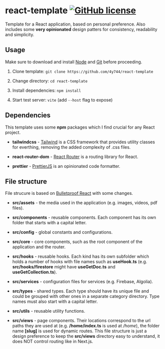 # react-template [![GitHub license](https://img.shields.io/badge/license-MIT-blue.svg)](https://github.com/4y744/react-template/blob/main/LICENSE)

Template for a React application, based on personal preference. Also includes some **very opinionated** design patters for consistency, readability and simplicity.

## Usage

Make sure to download and install [Node](https://nodejs.org/en) and [Git](https://git-scm.com/) before proceeding.

1. Clone template: `git clone https://github.com/4y744/react-template`

2. Change directory: `cd react-template`

3. Install dependencies: `npm install`

4. Start test server: `vite` (add `--host` flag to expose)

## Dependencies

This template uses some **npm** packages which I find crucial for any React project.

- **tailwindcss** - [Tailwind](https://tailwindcss.com/) is a CSS framework that provides utility classes for everthing, removing the added complexity of .css files.

- **react-router-dom** - [React Router](https://reactrouter.com/en/main) is a routing library for React.

- **prettier** - [PrettierJS](https://prettier.io/) is an opinionated code formatter.

## File structure

File strucure is based on [Bulletproof React](https://github.com/alan2207/bulletproof-react/blob/master/docs/project-structure.md) with some changes.

- **src/assets** - the media used in the application (e.g. images, videos, pdf files).

- **src/components** - reusable components. Each component has its own folder that starts with a capital letter.

- **src/config** - global constants and configurations.

- **src/core** - core components, such as the root component of the application and the router.

- **src/hooks** - reusable hooks. Each kind has its own subfolder which holds a number of hooks with file names such as **useHook.ts** (e.g. **src/hooks/firestore** might have **useGetDoc.ts** and **useGetCollection.ts**).

- **src/services** - configuration files for services (e.g. Firebase, Algolia).

- **src/types** - shared types. Each type should have its unique file and could be grouped with other ones in a separate category directory. Type names must also start with a capital letter.

- **src/utils** - reusable utility functions.

- **src/views** - page components. Their locations correspond to the url paths they are used at (e.g. **/home/index.ts** is used at _/home_), the folder name **[slug]** is used for dynamic routes. This file structure is just a design preference to keep the **src/views** directory easy to understand, it does NOT control routing like in Next.js.
